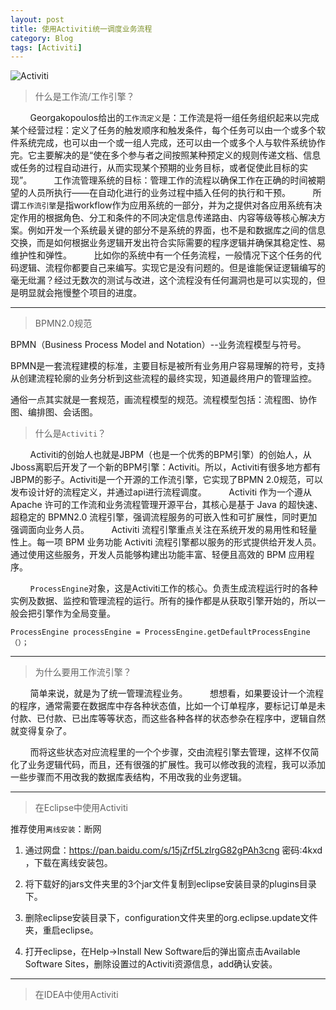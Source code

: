 ```yaml
---
layout: post
title: 使用Activiti统一调度业务流程
category: Blog
tags: [Activiti]
---
```




![Activiti](http://kookone.github.io/bower_components/extend/images/activiti.JPEG)



> 什么是工作流/工作引擎？

        Georgakopoulos给出的`工作流定义`是：工作流是将一组任务组织起来以完成某个经营过程：定义了任务的触发顺序和触发条件，每个任务可以由一个或多个软件系统完成，也可以由一个或一组人完成，还可以由一个或多个人与软件系统协作完。它主要解决的是“使在多个参与者之间按照某种预定义的规则传递文档、信息或任务的过程自动进行，从而实现某个预期的业务目标，或者促使此目标的实现”。
         工作流管理系统的目标：管理工作的流程以确保工作在正确的时间被期望的人员所执行——在自动化进行的业务过程中插入任何的执行和干预。
         所谓`工作流引擎`是指workflow作为应用系统的一部分，并为之提供对各应用系统有决定作用的根据角色、分工和条件的不同决定信息传递路由、内容等级等核心解决方案。例如开发一个系统最关键的部分不是系统的界面，也不是和数据库之间的信息交换，而是如何根据业务逻辑开发出符合实际需要的程序逻辑并确保其稳定性、易维护性和弹性。
        比如你的系统中有一个任务流程，一般情况下这个任务的代码逻辑、流程你都要自己来编写。实现它是没有问题的。但是谁能保证逻辑编写的毫无纰漏？经过无数次的测试与改进，这个流程没有任何漏洞也是可以实现的，但是明显就会拖慢整个项目的进度。

---

>  BPMN2.0规范

BPMN（Business Process Model and Notation）--业务流程模型与符号。

BPMN是一套流程建模的标准，主要目标是被所有业务用户容易理解的符号，支持从创建流程轮廓的业务分析到这些流程的最终实现，知道最终用户的管理监控。

通俗一点其实就是一套规范，画流程模型的规范。流程模型包括：流程图、协作图、编排图、会话图。

> 什么是`Activiti`？

        Activiti的创始人也就是JBPM（也是一个优秀的BPM引擎）的创始人，从Jboss离职后开发了一个新的BPM引擎：Activiti。所以，Activiti有很多地方都有JBPM的影子。Activiti是一个开源的工作流引擎，它实现了BPMN 2.0规范，可以发布设计好的流程定义，并通过api进行流程调度。
        Activiti 作为一个遵从 Apache 许可的工作流和业务流程管理开源平台，其核心是基于 Java 的超快速、超稳定的 BPMN2.0 流程引擎，强调流程服务的可嵌入性和可扩展性，同时更加强调面向业务人员。
        Activiti 流程引擎重点关注在系统开发的易用性和轻量性上。每一项 BPM 业务功能 Activiti 流程引擎都以服务的形式提供给开发人员。通过使用这些服务，开发人员能够构建出功能丰富、轻便且高效的 BPM 应用程序。

        `ProcessEngine`对象，这是Activiti工作的核心。负责生成流程运行时的各种实例及数据、监控和管理流程的运行。所有的操作都是从获取引擎开始的，所以一般会把引擎作为全局变量。

```
ProcessEngine processEngine = ProcessEngine.getDefaultProcessEngine（）；
```

---

>  为什么要用工作流引擎？

        简单来说，就是为了统一管理流程业务。
        想想看，如果要设计一个流程的程序，通常需要在数据库中存各种状态值，比如一个订单程序，要标记订单是未付款、已付款、已出库等等状态，而这些各种各样的状态参杂在程序中，逻辑自然就变得复杂了。 

        而将这些状态对应流程里的一个个步骤，交由流程引擎去管理，这样不仅简化了业务逻辑代码，而且，还有很强的扩展性。我可以修改我的流程，我可以添加一些步骤而不用改我的数据库表结构，不用改我的业务逻辑。

---

> 在Eclipse中使用Activiti

推荐使用`离线安装`：断网

1. 通过网盘：https://pan.baidu.com/s/15jZrf5LzlrgG82gPAh3cng 密码:4kxd ，下载在离线安装包。

2. 将下载好的jars文件夹里的3个jar文件复制到eclipse安装目录的plugins目录下。

3. 删除eclipse安装目录下，configuration文件夹里的org.eclipse.update文件夹，重启eclipse。

4. 打开eclipse，在Help->Install New Software后的弹出窗点击Available Software Sites，删除设置过的Activiti资源信息，add确认安装。

---

> 在IDEA中使用Activiti

